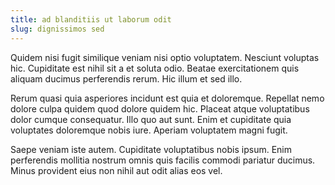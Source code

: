 ```yaml
---
title: ad blanditiis ut laborum odit
slug: dignissimos sed
---
```


Quidem nisi fugit similique veniam nisi optio voluptatem. Nesciunt voluptas hic. Cupiditate est nihil sit a et soluta odio. Beatae exercitationem quis aliquam ducimus perferendis rerum. Hic illum et sed illo.

Rerum quasi quia asperiores incidunt est quia et doloremque. Repellat nemo dolore culpa quidem quod dolore quidem hic. Placeat atque voluptatibus dolor cumque consequatur. Illo quo aut sunt. Enim et cupiditate quia voluptates doloremque nobis iure. Aperiam voluptatem magni fugit.

Saepe veniam iste autem. Cupiditate voluptatibus nobis ipsum. Enim perferendis mollitia nostrum omnis quis facilis commodi pariatur ducimus. Minus provident eius non nihil aut odit alias eos vel.

